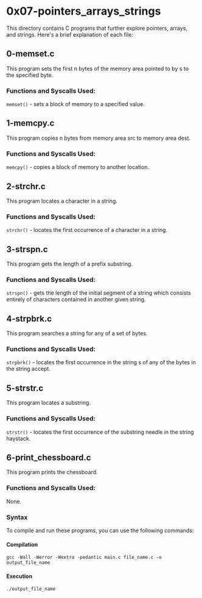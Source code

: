 
# 0x07-pointers_arrays_strings

This directory contains C programs that further explore pointers, arrays, and strings. Here's a brief explanation of each file:

## 0-memset.c

This program sets the first n bytes of the memory area pointed to by s to the specified byte.

### Functions and Syscalls Used:

`memset()` - sets a block of memory to a specified value.

## 1-memcpy.c

This program copies n bytes from memory area src to memory area dest.

### Functions and Syscalls Used:

`memcpy()` - copies a block of memory to another location.

## 2-strchr.c

This program locates a character in a string.

### Functions and Syscalls Used:

`strchr()` - locates the first occurrence of a character in a string.

## 3-strspn.c

This program gets the length of a prefix substring.

### Functions and Syscalls Used:

`strspn()` - gets the length of the initial segment of a string which consists entirely of characters contained in another given string.

## 4-strpbrk.c

This program searches a string for any of a set of bytes.

### Functions and Syscalls Used:

`strpbrk()` - locates the first occurrence in the string s of any of the bytes in the string accept.

## 5-strstr.c

This program locates a substring.

### Functions and Syscalls Used:

`strstr()` - locates the first occurrence of the substring needle in the string haystack.

## 6-print_chessboard.c

This program prints the chessboard.

### Functions and Syscalls Used:

None.

### Syntax

To compile and run these programs, you can use the following commands:

#### Compilation

`gcc -Wall -Werror -Wextra -pedantic main.c file_name.c -o output_file_name`

#### Execution

`./output_file_name`
